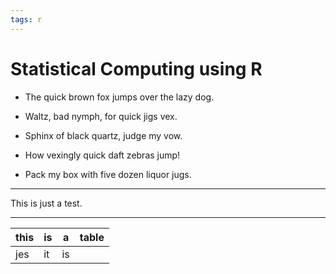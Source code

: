 ```yaml
---
tags: r
---
```


# Statistical Computing using R

- The quick brown fox jumps over the lazy dog.

* Waltz, bad nymph, for quick jigs vex.

- Sphinx of black quartz, judge my vow.

* How vexingly quick daft zebras jump!

- Pack my box with five dozen liquor jugs.

---

This is just a test.

__________

this|is|a|table
---|---|---|--
jes|it|is|

